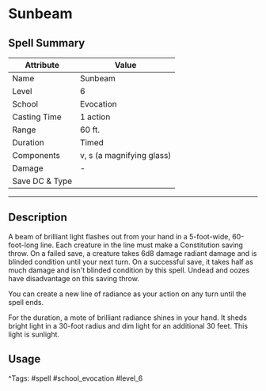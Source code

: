 # Sunbeam

## Spell Summary

| Attribute        | Value                  |
|------------------|------------------------|
| Name             | Sunbeam                 |
| Level            | 6                |
| School           | Evocation          |
| Casting Time     | 1 action              |
| Range            | 60 ft.            |
| Duration         | Timed             |
| Components       | v, s (a magnifying glass)             |
| Damage           | -               |
| Save DC & Type   |              |

---

## Description

A beam of brilliant light flashes out from your hand in a 5-foot-wide, 60-foot-long line. Each creature in the line must make a Constitution saving throw. On a failed save, a creature takes 6d8 damage radiant damage and is blinded condition until your next turn. On a successful save, it takes half as much damage and isn't blinded condition by this spell. Undead and oozes have disadvantage on this saving throw.

You can create a new line of radiance as your action on any turn until the spell ends.

For the duration, a mote of brilliant radiance shines in your hand. It sheds bright light in a 30-foot radius and dim light for an additional 30 feet. This light is sunlight.

## Usage


^Tags: #spell #school_evocation #level_6
